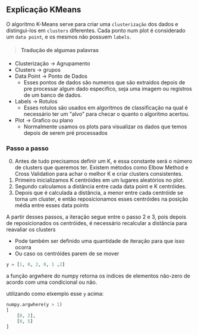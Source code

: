 ## Explicação KMeans

O algoritmo K-Means serve para criar uma `clusterização` dos dados e distingui-los em `clusters` diferentes.
Cada ponto num plot é considerado um `data point`, e os mesmos não possuem `labels`.

>#### Tradução de algumas palavras

- Clusterização -> Agrupamento
- Clusters -> grupos
- Data Point -> Ponto de Dados
    - Esses pontos de dados são numeros que são extraidos depois de pre processar algum dado especifico, seja uma imagem ou registros de um banco de dados.
- Labels -> Rotulos
    - Esses rotulos são usados em algoritmos de classificação na qual é necessário ter um "alvo" para checar o quanto o algoritmo acertou.
- Plot -> Grafico ou plano
    - Normalmente usamos os plots para visualizar os dados que temos depois de serem pré processados

### Passo a passo

0. Antes de tudo precisamos definir um K, e essa constante será o número de clusters que queremos ter. Existem métodos como Elbow Method e Cross Validation para achar o melhor K e criar clusters consistentes.
1. Primeiro inicializamos K centróides em um lugares aleatórios no plot.
2. Segundo calculamos a distância entre cada data point e K centróides.
3. Depois que é calculada a distância, a menor entre cada centróide se torna um cluster, e então reposicionamos esses centróides na posição média entre esses data points

A partir desses passos, a iteração segue entre o passo 2 e 3, pois depois de reposicionados os centróides, é necessário recalcular a distância para reavaliar os clusters

- Pode também ser definido uma quantidade de iteração para que isso ocorra
- Ou caso os centróides parem de se mover


```python
y = [1, 0, 2, 0, 1 ,2]
```

a função argwhere do numpy retorna os indices de elementos não-zero de acordo com uma condicional ou não.

utilizando como elxemplo esse `y` acima:
```python
numpy.argwhere(y > 1)
[
    [0, 2],
    [0, 5]
]
```

